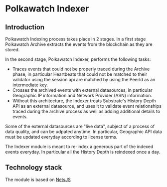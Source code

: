 # Polkawatch Indexer

## Introduction

Polkawatch Indexing process takes place in 2 stages. In a first stage Polkawatch Archive extracts the
events from the blockchain as they are stored.

In the second stage, Polkawatch Indexer, performs the following tasks:

- Traces events that could not be properly traced during the Archive phase, in particular Heartbeats that could not be
matched to their validator using the session api are matched by using the PeerId as an intermediate key.
- Crosses the archived events with external datasources, in particular Geographic IP information and Network Provider
  (ASN) information.
- Without this architecture, the Indexer treats Substrate's History Depth API as an external datasource, and uses it to 
validate event relationships traced during the archive process as well as adding additional details to events.

Some of the external datasources are "live data", subject of a process of data quality, and can be udpated anytime. In 
particular, Geographic API data must be updated everyday according to license terms. 

The Indexer module is meant to re-index a generous part of the indexed events everyday. In particular all the History 
Depth is reindexed once a day.

## Technology stack

The module is based on [NetsJS](https://nestjs.com/)
